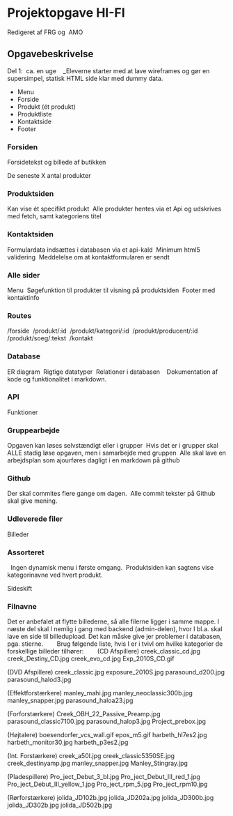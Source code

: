 # Projektopgave HI-FI

Redigeret af FRG og  AMO 

## Opgavebeskrivelse

Del 1:  ca. en uge 
 
_Eleverne starter med at lave wireframes og gør en supersimpel, statisk HTML side klar med dummy data. 
* Menu 
* Forside 
* Produkt (ét produkt) 
* Produktliste 
* Kontaktside 
* Footer 
 
### Forsiden 
Forsidetekst og billede af butikken

De seneste X antal produkter 
 
### Produktsiden 
Kan vise ét specifikt produkt 
Alle produkter hentes via et Api og udskrives med fetch, samt kategoriens titel 
 
### Kontaktsiden 
Formulardata indsættes i databasen via et api-kald 
Minimum html5 validering 
Meddelelse om at kontaktformularen er sendt 
 
### Alle sider 
Menu 
Søgefunktion til produkter til visning på produktsiden 
Footer med kontaktinfo 
 
### Routes 
/forside 
/produkt/:id 
/produkt/kategori/:id 
/produkt/producent/:id 
/produkt/soeg/:tekst 
/kontakt 
 
### Database 
ER diagram 
Rigtige datatyper 
Relationer i databasen 
 
Dokumentation af kode og funktionalitet i markdown. 
### API 
Funktioner 
 
 
### Gruppearbejde 
Opgaven kan løses selvstændigt eller i grupper 
Hvis det er i grupper skal ALLE stadig løse opgaven, men i samarbejde med gruppen 
Alle skal lave en arbejdsplan som ajourføres dagligt i en markdown på github 
 
### Github 
Der skal commites flere gange om dagen. 
Alle commit tekster på Github skal give mening. 
 
### Udleverede filer 
Billeder 
 
 
### Assorteret 
 
Ingen dynamisk menu i første omgang. 
Produktsiden kan sagtens vise kategorinavne ved hvert produkt. 

Sideskift
 
### Filnavne 
Det er anbefalet at flytte billederne, så alle filerne ligger i samme mappe. I næste del skal I nemlig i gang med backend (admin-delen), hvor I bl.a. skal lave en side til billedupload. Det kan måske give jer problemer i databasen, pga. stierne. 
  
  
Brug følgende liste, hvis I er i tvivl om hvilke kategorier de forskellige billeder tilhører: 
  
  
(CD Afspillere)
creek_classic_cd.jpg
creek_Destiny_CD.jpg
creek_evo_cd.jpg
Exp_2010S_CD.gif


(DVD Afspillere)
creek_classic.jpg
exposure_2010S.jpg
parasound_d200.jpg
parasound_halod3.jpg

(Effektforstærkere)
manley_mahi.jpg
manley_neoclassic300b.jpg
manley_snapper.jpg
parasound_haloa23.jpg


(Forforstærkere)
Creek_OBH_22_Passive_Preamp.jpg
parasound_classic7100.jpg
parasound_halop3.jpg
Project_prebox.jpg


(Højtalere)
boesendorfer_vcs_wall.gif
epos_m5.gif
harbeth_hl7es2.jpg
harbeth_monitor30.jpg
harbeth_p3es2.jpg


(Int. Forstærkere)
creek_a50I.jpg
creek_classic5350SE.jpg
creek_destinyamp.jpg
manley_snapper.jpg
Manley_Stingray.jpg


(Pladespillere)
Pro_ject_Debut_3_bl.jpg
Pro_ject_Debut_III_red_1.jpg
Pro_ject_Debut_III_yellow_1.jpg
Pro_ject_rpm_5.jpg
Pro_ject_rpm10.jpg


(Rørforstærkere)
jolida_JD102b.jpg
jolida_JD202a.jpg
jolida_JD300b.jpg
jolida_JD302b.jpg
jolida_JD502b.jpg 
 
